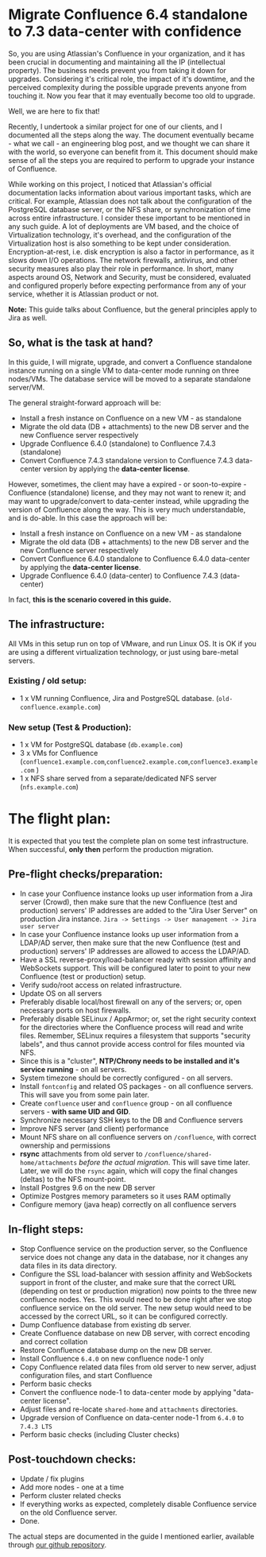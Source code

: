 # Migrate Confluence 6.4 standalone to 7.3 data-center with confidence

So, you are using Atlassian's Confluence in your organization, and it has been crucial in documenting and maintaining all the IP (intellectual property). The business needs prevent you from taking it down for upgrades. Considering it's critical role, the impact of it's downtime, and the perceived complexity during the possible upgrade prevents anyone from touching it. Now you fear that it may eventually become too old to upgrade. 

Well, we are here to fix that!

Recently, I undertook a similar project for one of our clients, and I documented all the steps along the way. The document eventually became - what we call - an engineering blog post, and we thought  we can share it with the world, so everyone can benefit from it. This document should make sense of all the steps you are required to perform to upgrade your instance of Confluence.

While working on this project, I noticed that Atlassian's official documentation lacks information about various important tasks, which are critical. For example, Atlassian does not talk about the configuration of the PostgreSQL database server, or the NFS share, or synchronization of time across entire infrastructure. I consider these important to be mentioned in any such guide. A lot of deployments are VM based, and the choice of Virtualization technology, it's overhead, and the configuration of the Virtualization host is also something to be kept under consideration. Encryption-at-rest, i.e. disk encryption is also a factor in performance, as it slows down I/O operations. The network firewalls, antivirus, and other security measures also play their role in performance. In short, many aspects around OS, Network and Security, must be considered, evaluated and configured properly before expecting performance from any of your service, whether it is Atlassian product or not.

**Note:** This guide talks about Confluence, but the general principles apply to Jira as well.

## So, what is the task at hand?

In this guide, I will migrate, upgrade, and convert a Confluence standalone instance running on a single VM to data-center mode running on three nodes/VMs. The database service will be moved to a separate standalone server/VM.

The general straight-forward approach will be:
* Install a fresh instance on Confluence on a new VM - as standalone
* Migrate the old data (DB + attachments) to the new DB server and the new Confluence server respectively
* Upgrade Confluence 6.4.0 (standalone) to Confluence 7.4.3 (standalone)
* Convert Confluence 7.4.3 standalone version to Confluence 7.4.3 data-center version by applying the **data-center license**.

However, sometimes, the client may have a expired - or soon-to-expire - Confluence (standalone) license, and they may not want to renew it; and may want to upgrade/convert to data-center instead, while upgrading the version of Confluence along the way. This is very much understandable, and is do-able. In this case the approach will be:

* Install a fresh instance on Confluence on a new VM - as standalone
* Migrate the old data (DB + attachments) to the new DB server and the new Confluence server respectively
* Convert Confluence 6.4.0 standalone to Confluence 6.4.0 data-center by applying the **data-center license**.
* Upgrade Confluence 6.4.0 (data-center) to Confluence 7.4.3 (data-center)

In fact, **this is the scenario covered in this guide.**

## The infrastructure:
All VMs in this setup run on top of VMware, and run Linux OS. It is OK if you are using a different virtualization technology, or just using bare-metal servers.

### Existing / old setup:
* 1 x VM running Confluence, Jira and PostgreSQL database. (`old-confluence.example.com`)

### New setup (Test & Production):
* 1 x VM for PostgreSQL database (`db.example.com`)
* 3 x VMs for Confluence (`confluence1.example.com`,`confluence2.example.com`,`confluence3.example.com` )
* 1 x NFS share served from a separate/dedicated NFS server (`nfs.example.com`)


# The flight plan:
It is expected that you test the complete plan on some test infrastructure. When successful, **only then** perform the production migration.

## Pre-flight checks/preparation:
* In case your Confluence instance looks up user information from a Jira server (Crowd), then make sure that the new Confluence (test and production) servers' IP addresses are added to the "Jira User Server" on production Jira instance. `Jira -> Settings -> User management -> Jira user server`
* In case your Confluence instance looks up user information from a LDAP/AD server, then make sure that the new Confluence (test and production) servers' IP addresses are allowed to access the LDAP/AD.
* Have a SSL reverse-proxy/load-balancer ready with session affinity and WebSockets support. This will be configured later to point to your new Confluence (test or production) setup.
* Verify sudo/root access on related infrastructure.
* Update OS on all servers
* Preferably disable local/host firewall on any of the servers; or, open necessary ports on host firewalls. 
* Preferably disable SELinux / AppArmor; or, set the right security context for the directories where the Confluence process will read and write files. Remember, SELinux requires a filesystem that supports "security labels", and thus cannot provide access control for files mounted via NFS.
* Since this is a "cluster", **NTP/Chrony needs to be installed and it's service running** - on all servers.
* System timezone should be correctly configured - on all servers.
* Install `fontconfig` and related OS packages - on all confluence servers. This will save you from some pain later.
* Create `confluence` user and `confluence` group - on all confluence servers - **with same UID and GID**.
* Synchronize necessary SSH keys to the DB and Confluence servers
* Improve NFS server (and client) performance
* Mount NFS share on all confluence servers on `/confluence`, with correct ownership and permissions
* **rsync** attachments from old server to `/confluence/shared-home/attachments` *before the actual migration*. This will save time later. Later, we will do the `rsync` again, which will copy the final changes (deltas) to the NFS mount-point.
* Install Postgres 9.6 on the new DB server
* Optimize Postgres memory parameters so it uses RAM optimally
* Configure memory (java heap) correctly on all confluence servers


## In-flight steps:
* Stop Confluence service on the production server, so the Confluence service does not change any data in the database, nor it changes any data files in its data directory.
* Configure the SSL load-balancer with session affinity and WebSockets support in front of the cluster, and make sure that the correct URL (depending on test or production migration) now points to the three new confluence nodes. Yes. This would need to be done right after we stop confluence service on the old server. The new setup would need to be accessed by the correct URL, so it can be configured correctly.
* Dump Confluence database from existing db server.
* Create Confluence database on new DB server, with correct encoding and correct collation
* Restore Confluence database dump on the new DB server.
* Install Confluence `6.4.0` on new confluence node-1 only
* Copy Confluence related data files from old server to new server, adjust configuration files, and start Confluence
* Perform basic checks
* Convert the confluence node-1 to data-center mode by applying "data-center license".
* Adjust files and re-locate `shared-home` and `attachments` directories.
* Upgrade version of Confluence on data-center node-1 from `6.4.0` to `7.4.3 LTS` 
* Perform basic checks (including Cluster checks)

## Post-touchdown checks:
* Update / fix plugins
* Add more nodes - one at a time
* Perform cluster related checks
* If everything works as expected, completely disable Confluence service on the old Confluence server.
* Done.

The actual steps are documented in the guide I mentioned earlier, available through [our github repository](https://github.com/Praqma/atlassian-guides/blob/master/confluence/confluence-6.4.0-standalone-to-7.4.3-datacenter.md).
